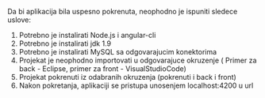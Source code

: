 Da bi aplikacija bila uspesno pokrenuta, neophodno je ispuniti sledece uslove:
1. Potrebno je instalirati Node.js i angular-cli
2. Potrebno je instalirati jdk 1.9
3. Potrebno je instalirati MySQL sa odgovarajucim konektorima
4. Projekat je neophodno importovati u odgovarajuce okruzenje ( Primer za back - Eclipse, primer za front - VisualStudioCode)
5. Projekat pokrenuti iz odabranih okruzenja (pokrenuti i back i front)
6. Nakon pokretanja, aplikaciji se pristupa unosenjem localhost:4200 u url
